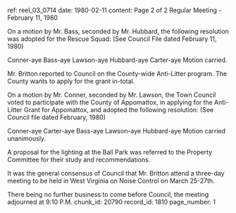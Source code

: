 ref: reel_03_0714
date: 1980-02-11
content: Page 2 of 2
Regular Meeting - February 11, 1980

On a motion by Mr. Bass, seconded by Mr. Hubbard, the following resolution was adopted for the Rescue Squad:
(See Council File dated February 11, 1980)

Conner-aye Bass-aye Lawson-aye Hubbard-aye Carter-aye
Motion carried.

Mr. Britton reported to Council on the County-wide Anti-Litter program. The County wants to apply for the grant in-total.

On a motion by Mr. Conner, seconded by Mr. Lawson, the Town Council voted to participate with the County of Appomattox, in applying for the Anti-Litter Grant for Appomattox, and adopted the following resolution:
(See Council file dated February, 1980)

Conner-aye Carter-aye Bass-aye Lawson-aye Hubbard-aye
Motion carried unanimously.

A proposal for the lighting at the Ball Park was referred to the Property Committee for their study and recommendations.

It was the general consensus of Council that Mr. Britton attend a three-day meeting to be held in West Virginia on Noise Control on March 25-27th.

There being no further business to come before Council, the meeting adjourned at 9:10 P.M.
chunk_id: 20790
record_id: 1810
page_number: 1

